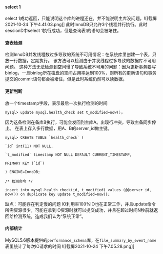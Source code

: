 #### select 1
select 1成功返回，只能说明这个库的进程还在，并不能说明主库没问题。![[截屏2021-10-24 下午4.41.03.png]]
此时InnoDB只允许3个线程并行执行。此时sessionD中select 1执行成功，但是查询表t的语句会被堵住。

#### 查表检测
检测InnoDB并发线程数过多导致的系统不可用情况：在系统库里创建一个表，只放一行数据，定期执行。
该方法可以检测由于并发线程过多导致的数据库不可用问题。
这种方法无法检测到空间慢了导致系统不可用的问题：因为更新事务要写binlog，一旦binlog所在磁盘的空间占用率达到100%，则所有的更新语句和事务提交的commit语句都会被堵住，但是此时系统仍然可以读数据。

#### 更新判断
放一个timestamp字段，表示最后一次执行检测的时间
```
mysql> update mysql.health_check set t_modified=now();
```
因为这条检测在备库B执行，可能会发回到主库A。出现行冲突，导致主备同步停止。
在表上存入多行数据，用A、B的server_id做主键。
```
mysql> CREATE TABLE `health_check` (

`id` int(11) NOT NULL,

`t_modified` timestamp NOT NULL DEFAULT CURRENT_TIMESTAMP,

PRIMARY KEY (`id`)

) ENGINE=InnoDB;

/* 检测命令 */

insert into mysql.health_check(id, t_modified) values (@@server_id, now()) on duplicate key update t_modified=now();
```
缺点：可能存在判定慢的问题
IO利用率100%IO也在正常工作，并且update命令所需资源很少，可能在拿到iO资源时就可以提交成功，并且在超过时间N秒前就返回给检测系统，造成我们认为“系统正常”。

#### 内部统计
MySQL5.6版本提供的`performance_schema`库，在`file_summary_by_event_name`表里统计了每次IO请求的时间
![[截屏2021-10-24 下午7.05.28.png]]
